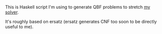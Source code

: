 This is Haskell script I'm using to generate QBF problems to stretch [my
solver](https://github.com/DanielWaterworth/qbf-rust).

It's roughly based on ersatz (ersatz generates CNF too soon to be directly
useful to me).
